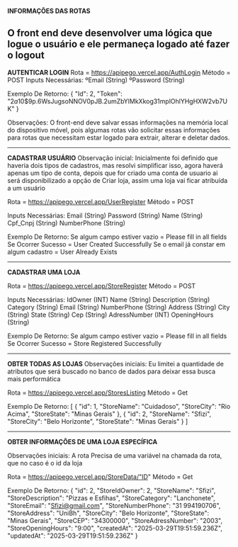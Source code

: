 **INFORMAÇÕES DAS ROTAS**


O front end deve desenvolver uma lógica que logue o usuário e ele permaneça logado até fazer o logout
-----------------------------------------------------------------------------------------------------------------------------------------------


**AUTENTICAR LOGIN**
Rota = https://apipego.vercel.app/AuthLogin
Método = POST
Inputs Necessárias:
ºEmail (String)
ºPassword (String)


Exemplo De Retorno:
{
  "Id": 2,
  "Token": "$2a$10$9p.6WsJugsoNNOV0pJB.2umZbYlMkXkog31mplOhlYHgHXW2vb7UK"
}


Observações: O front-end deve salvar essas informações na memória local do dispositivo móvel, pois algumas rotas vão solicitar essas informações para rotas que necessitam estar logado para extrair, alterar e deletar dados.


-----------------------------------------------------------------------------------------------------------------------------------------------


**CADASTRAR USUÁRIO**
Observação inicial: Inicialmente foi definido que haveria dois tipos de cadastros, mas resolvi simplificar isso, agora haverá apenas um tipo de conta, depois que for criado uma conta de usuario ai será disponibilizado a opção de Criar loja, assim uma loja vai ficar atribuída a um usuário


Rota = https://apipego.vercel.app/UserRegister
Método = POST


Inputs Necessárias:
Email (String)
Password (String)
Name (String)
Cpf_Cnpj (String)
NumberPhone (String)


Exemplo De Retorno:
Se algum campo estiver vazio = Please fill in all fields
Se Ocorrer Sucesso = User Created Successfully
Se o email já constar em algum cadastro = User Already Exists


-----------------------------------------------------------------------------------------------------------------------------------------------


**CADASTRAR UMA LOJA**


Rota = https://apipego.vercel.app/StoreRegister
Método = POST


Inputs Necessárias:
    IdOwner (INT)
    Name (String)
    Description (String)
    Category (String)
    Email (String)
    NumberPhone (String)
    Address (String)
    City (String)
    State (String)
    Cep (String)
    AdressNumber (INT)
    OpeningHours (String)


Exemplo De Retorno:
Se algum campo estiver vazio = Please fill in all fields
Se Ocorrer Sucesso = Store Registered Successfully


-----------------------------------------------------------------------------------------------------------------------------------------------


**OBTER TODAS AS LOJAS**
Observações iniciais: Eu limitei a quantidade de atributos que será buscado no banco de dados para deixar essa busca mais performática


Rota = https://apipego.vercel.app/StoresListing
Método = Get


Exemplo De Retorno:
[
  {
    "id": 1,
    "StoreName": "Cuidadoso",
    "StoreCity": "Rio Acima",
    "StoreState": "Minas Gerais"
  },
  {
    "id": 2,
    "StoreName": "Sfizi",
    "StoreCity": "Belo Horizonte",
    "StoreState": "Minas Gerais"
  }
]


-----------------------------------------------------------------------------------------------------------------------------------------------


**OBTER INFORMAÇÕES DE UMA LOJA ESPECÍFICA**


Observações iniciais: A rota Precisa de uma variável na chamada da rota, que no caso é o id da loja


Rota = https://apipego.vercel.app/StoreData/"ID"
Método = Get


Exemplo De Retorno:
{
  "id": 2,
  "StoreIdOwner": 2,
  "StoreName": "Sfizi",
  "StoreDescription": "Pizzas e Esfihas",
  "StoreCategory": "Lanchonete",
  "StoreEmail": "Sfizi@gmail.com",
  "StoreNumberPhone": "31 994190706",
  "StoreAddress": "UniBh",
  "StoreCity": "Belo Horizonte",
  "StoreState": "Minas Gerais",
  "StoreCEP": "34300000",
  "StoreAdressNumber": "2003",
  "StoreOpeningHours": "9:00",
  "createdAt": "2025-03-29T19:51:59.236Z",
  "updatedAt": "2025-03-29T19:51:59.236Z"
}

